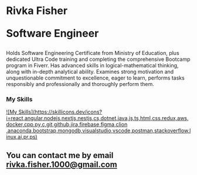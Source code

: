 # <b> Rivka Fisher </b> </span> </br>  <p> Software Engineer</p>

Holds Software Engineering Certificate from Ministry of Education,
plus dedicated Ultra Code training and completing the comprehensive Bootcamp program in Fiverr.
Has advanced skills in logical-mathematical thinking, along with in-depth analytical ability.
Examines strong motivation and unquestionable commitment to excellence, eager to learn,
performs tasks responsibly and professionally and thoroughly perform them.

### My Skills 
[![My Skills](https://skillicons.dev/icons?i=react,angular,nodejs,nextjs,nestjs,cs,dotnet,java,js,ts,html,css,redux,aws,docker,cpp,py,c,git,github,jira,firebase,figma,clion	,anaconda,bootstrap,mongodb,visualstudio,vscode,postman,stackoverflow,linux,ai,pr,ps)](https://skillicons.dev)




###

## <b>You can contact me by email [rivka.fisher.1000@gmail.com](mailto:rivka.fisher.1000@gmail.com)</b>

